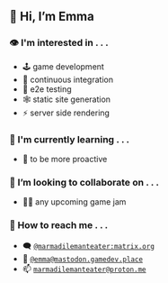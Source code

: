 ## 👋 Hi, I’m Emma

<!-- <img src="https://raw.githubusercontent.com/MarmadileManteater/github-stats/master/generated/overview.svg#gh-dark-mode-only" /> <img src="https://raw.githubusercontent.com/MarmadileManteater/github-stats/master/generated/languages.svg#gh-dark-mode-only" />
<img src="https://raw.githubusercontent.com/MarmadileManteater/github-stats/master/generated/overview.svg#gh-light-mode-only" /> <img src="https://raw.githubusercontent.com/MarmadileManteater/github-stats/master/generated/languages.svg#gh-light-mode-only" /> -->

### 👁 I'm interested in . . .
 - 🕹 game development
 - 🔄 continuous integration
 - 🧪 e2e testing
 - 🕸 static site generation
 - ⚡ server side rendering

### 🌱 I'm currently learning . . .
 - 🤝 to be more proactive

### 💞 I’m looking to collaborate on . . .
 - 👩‍💻 any upcoming game jam
 
### 💬 How to reach me . . .
 - 🗨 <a href="https://matrix.to/#/@marmadilemanteater:matrix.org">`@marmadilemanteater:matrix.org`</a>
 - 🐘 <a href="https://mastodon.gamedev.place/@emma">`@emma@mastodon.gamedev.place`</a>
 - 📫 <a href="mailto:MarmadileManteater@proton.me">`marmadilemanteater@proton.me`</a>

<!---
MarmadileManteater/MarmadileManteater is a ✨ special ✨ repository because its `README.md` (this file) appears on your GitHub profile.
You can click the Preview link to take a look at your changes.
--->
